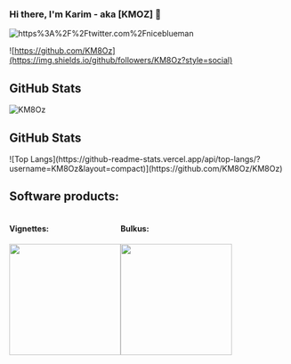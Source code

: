 
### Hi there, I'm Karim - aka [KMOZ] 👋 

![https%3A%2F%2Ftwitter.com%2Fniceblueman](https://img.shields.io/twitter/url?label=niceblueman&style=social&url=https%3A%2F%2Ftwitter.com%2Fniceblueman)

![https://github.com/KM8Oz](https://img.shields.io/github/followers/KM8Oz?style=social)

<h2>GitHub Stats</h2>
<p>
<img align="center" src="https://github-readme-stats.vercel.app/api?username=KM8Oz&show_icons=true&theme=gotham" alt="KM8Oz" />
</p>
<h2>GitHub Stats</h2>
![Top Langs](https://github-readme-stats.vercel.app/api/top-langs/?username=KM8Oz&layout=compact)](https://github.com/KM8Oz/KM8Oz)
<h2>Software products:</h2>
<div style="display:flex; flex-direction:row; flex-wrap:wrap;">
<div>
<h4>Vignettes:</h4>
<a href="https://vignette.kmoz.dev">
  <img width="200"  align="center" src="https://res.cloudinary.com/dupagadir/image/upload/v1665660525/Screen_Shot_2022-10-13_at_2.18.22_PM_giqdad.png" />
</a>
</div>
<div>
<h4>Bulkus:</h4>
<a href="https://bulkus.ru">
  <img align="center" width="200" src="https://res.cloudinary.com/dupagadir/image/upload/v1665660525/Screen_Shot_2022-10-13_at_2.18.09_PM_rfh9mv.png" />
</a>
  </div>
</div>
